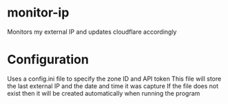 # monitor-ip
Monitors my external IP and updates cloudflare accordingly

# Configuration
Uses a config.ini file to specify the zone ID and API token
This file will store the last external IP and the date and time it was capture
If the file does not exist then it will be created automatically when running the program